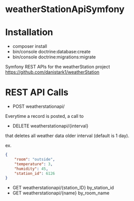 # weatherStationApiSymfony

# Installation

- composer install
- bin/console doctrine:database:create
- bin/console doctrine:migrations:migrate

Symfony REST APIs for the weatherStation project https://github.com/danistark1/weatherStation


# REST API Calls

- POST weatherstationapi/

Everytime a record is posted, a call to 

- DELETE weatherstationapi/{interval}

that deletes all weather data older interval (default is 1 day).

ex.
```json
{
    "room": "outside",
    "temperature": 3,
    "humidity": 45,
    "station_id": 6126
}
```
- GET weatherstationapi/{station_ID} by_station_id
- GET weatherstationapi/{name} by_room_name


